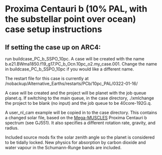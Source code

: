 # Proxima Centauri b (10% PAL, with the substellar point over ocean) case setup instructions

## If setting the case up on ARC4:

run buildcase_PC_b_SSPO_10pc. A case will be created with the name b.e21.BWma1850.f19_g17.PC_b_Ocn.10pc_o2.my_case.001. Change the name in buildcase_PC_b_SSPO_10pc if you would like a different name.

The restart file for this case is currently at /nobackup/Alternative_Earths/restarts/PCb/10pc_PAL/0322-01-16/

A case will be created and the project will be planet with the job queue planet.q. If switching to the main queue, in the case directory, ./xmlchange the project to be blank (no input) and the job queue to be 40core-192G.q.

A user_nl_cam example will be copied in to the case directory. This contains a changed solar file, based on the [Mega-MUSCLES](https://archive.stsci.edu/prepds/muscles/) Proxima Centauri b spectrum (see GJ551). It also specifies a different rotation rate, gravity, and radius.

Included source mods fix the solar zenith angle so the planet is considered to be tidally locked. New physics for absorption by carbon dioxide and water vapour in the Schumann-Runge bands are included. 
